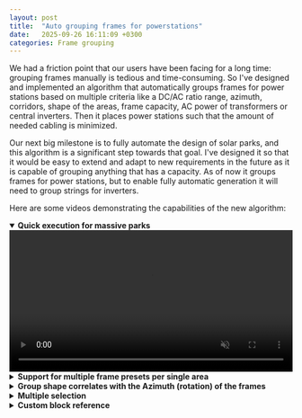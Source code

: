 ```yaml
---
layout: post
title:  "Auto grouping frames for powerstations"
date:   2025-09-26 16:11:09 +0300
categories: Frame grouping
---
```


We had a friction point that our users have been facing for a long time: grouping frames manually is tedious and time-consuming.
So I've designed and implemented an algorithm that automatically groups frames for power stations based on multiple criteria like a DC/AC ratio range,
azimuth, corridors, shape of the areas, frame capacity, AC power of transformers or central inverters. Then it places power stations such that the amount of needed cabling is minimized.

Our next big milestone is to fully automate the design of solar parks, and this algorithm is a significant step towards that goal.
I've designed it so that it would be easy to extend and adapt to new requirements in the future as it is capable of grouping anything that has a capacity.
As of now it groups frames for power stations, but to enable fully automatic generation it will need to group strings for inverters.

Here are some videos demonstrating the capabilities of the new algorithm:

<details open>
<summary><strong>Quick execution for massive parks</strong></summary>
<video width="100%" preload="metadata" muted controls loop>
    <source src="/assets/huge_park.mp4" type="video/mp4">
    Your browser does not support the video tag.
</video>
</details>

<details>
<summary><strong>Support for multiple frame presets per single area</strong></summary>
<video width="100%" preload="metadata" muted controls loop>
    <source src="/assets/multi_presets.mp4" type="video/mp4">
    Your browser does not support the video tag.
</video>
</details>

<details>
<summary><strong>Group shape correlates with the Azimuth (rotation) of the frames</strong></summary>
<video width="100%" preload="metadata" muted controls loop>
    <source src="/assets/azimuth.mp4" type="video/mp4">
    Your browser does not support the video tag.
</video>
</details>

<details>
<summary><strong>Multiple selection</strong></summary>
<video width="100%" preload="metadata" muted controls loop>
    <source src="/assets/multi_selection.mp4" type="video/mp4">
    Your browser does not support the video tag.
</video>
</details>

<details>
<summary><strong>Custom block reference</strong></summary>
<video width="100%" preload="metadata" muted controls loop>
    <source src="/assets/blockreference.mp4" type="video/mp4">
    Your browser does not support the video tag.
</video>
</details>
